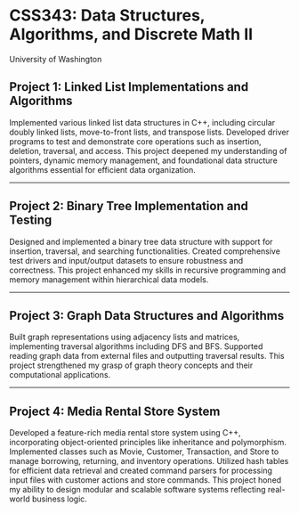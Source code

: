 # CSS343: Data Structures, Algorithms, and Discrete Math II
University of Washington

## Project 1: Linked List Implementations and Algorithms

Implemented various linked list data structures in C++, including circular doubly linked lists, move-to-front lists, and transpose lists. Developed driver programs to test and demonstrate core operations such as insertion, deletion, traversal, and access. This project deepened my understanding of pointers, dynamic memory management, and foundational data structure algorithms essential for efficient data organization.

---

## Project 2: Binary Tree Implementation and Testing

Designed and implemented a binary tree data structure with support for insertion, traversal, and searching functionalities. Created comprehensive test drivers and input/output datasets to ensure robustness and correctness. This project enhanced my skills in recursive programming and memory management within hierarchical data models.

---

## Project 3: Graph Data Structures and Algorithms

Built graph representations using adjacency lists and matrices, implementing traversal algorithms including DFS and BFS. Supported reading graph data from external files and outputting traversal results. This project strengthened my grasp of graph theory concepts and their computational applications.

---

## Project 4: Media Rental Store System

Developed a feature-rich media rental store system using C++, incorporating object-oriented principles like inheritance and polymorphism. Implemented classes such as Movie, Customer, Transaction, and Store to manage borrowing, returning, and inventory operations. Utilized hash tables for efficient data retrieval and created command parsers for processing input files with customer actions and store commands. This project honed my ability to design modular and scalable software systems reflecting real-world business logic.
